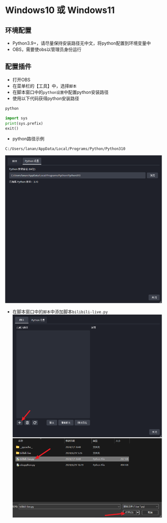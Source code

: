 # Windows10 或 Windows11
## 环境配置
- Python3.9+，请尽量保持安装路径无中文，将python配置到环境变量中
- OBS，需要使obs以管理员身份运行
## 配置插件
- 打开OBS
- 在菜单栏的【工具】中，选择`脚本`
- 在脚本窗口中的`python设置`中配置python安装路径
- 使用以下代码获得python安装路径
```bash
python
```
```python
import sys
print(sys.prefix)
exit()
```
- python路径示例
```
C:/Users/lanan/AppData/Local/Programs/Python/Python310
```

![img_2.png](img_2.png)
- 在脚本窗口中的`脚本`中添加脚本`bilibili-live.py`
![img.png](img.png)
![img_1.png](img_1.png)

